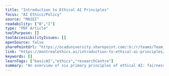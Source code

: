 ```yaml
---
title: "Introduction to Ethical AI Principles"
focus: "AI Ethics/Policy"
source: "MAIEI"
readability: ["B","I"]
type: "PDF Article"
toolPurpose: []
toolAccessibilityIssues: []
openSource: false
sharePointUrl: "https://ocaduniversity.sharepoint.com/:b:/r/teams/Team_WeCount/Shared%20Documents/Resources%20and%20Tools/Literature%20(curated)/Introduction%20to%20Ethical%20AI%20Principles.pdf?csf=1&web=1&e=gzwzvb"
link: "https://montrealethics.ai/introduction-to-ethical-ai-principles/"
keywords: []
learnTags: ["basicAI","ethics","researchCentre"]
summary: "An overview of six primary principles of ethical AI: fairness, accountability, human agency, transparency, privacy and respect to human rights. "
---
```


